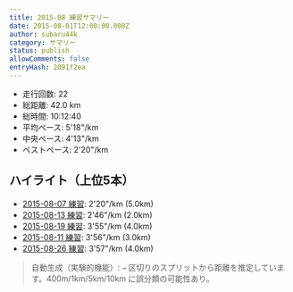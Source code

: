```yaml
---
title: 2015-08 練習サマリー
date: 2015-08-01T12:00:00.000Z
author: subaru44k
category: サマリー
status: publish
allowComments: false
entryHash: 2091f2ea
---
```

- 走行回数: 22
- 総距離: 42.0 km
- 総時間: 10:12:40
- 平均ペース: 5'18"/km
- 中央ペース: 4'13"/km
- ベストペース: 2'20"/km

## ハイライト（上位5本）
- [2015-08-07 練習](/2015-08-07-c491bdb49996a97a4a1b9e1eea5465cc/): 2'20"/km (5.0km)
- [2015-08-13 練習](/2015-08-13-e2305fc3c2578ce14cae316cc1aa840d/): 2'46"/km (2.0km)
- [2015-08-19 練習](/2015-08-19-76cc5c8f05bf26e68c7db199ea82e14b/): 3'55"/km (4.0km)
- [2015-08-11 練習](/2015-08-11-04307d0b5bdb7d9a1dd79eef83a8362b/): 3'56"/km (3.0km)
- [2015-08-26 練習](/2015-08-26-d55e7fe27d679693d76268744cfb4c91/): 3'57"/km (4.0km)

> 自動生成（実験的機能）: `→` 区切りのスプリットから距離を推定しています。400m/1km/5km/10km に誤分類の可能性あり。
